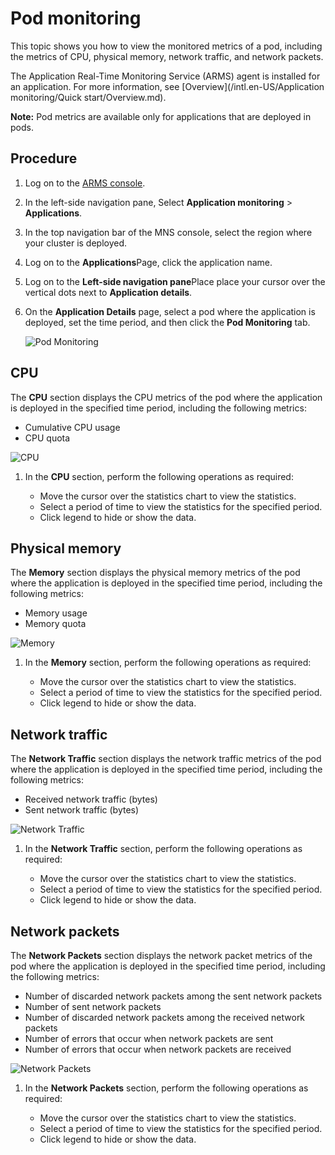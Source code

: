 # Pod monitoring

This topic shows you how to view the monitored metrics of a pod, including the metrics of CPU, physical memory, network traffic, and network packets.

The Application Real-Time Monitoring Service \(ARMS\) agent is installed for an application. For more information, see [Overview](/intl.en-US/Application monitoring/Quick start/Overview.md).

**Note:** Pod metrics are available only for applications that are deployed in pods.

## Procedure

1.  Log on to the [ARMS console](https://arms-ap-southeast-1.console.aliyun.com/#/home).

2.  In the left-side navigation pane, Select **Application monitoring** \> **Applications**.

3.  In the top navigation bar of the MNS console, select the region where your cluster is deployed.

4.  Log on to the **Applications**Page, click the application name.

5.  Log on to the **Left-side navigation pane**Place place your cursor over the vertical dots next to **Application details**.

6.  On the **Application Details** page, select a pod where the application is deployed, set the time period, and then click the **Pod Monitoring** tab.

    ![Pod Monitoring](https://static-aliyun-doc.oss-accelerate.aliyuncs.com/assets/img/en-US/4415424161/p236424.png)


## CPU

The **CPU** section displays the CPU metrics of the pod where the application is deployed in the specified time period, including the following metrics:

-   Cumulative CPU usage
-   CPU quota

![CPU](https://static-aliyun-doc.oss-accelerate.aliyuncs.com/assets/img/en-US/4415424161/p236432.png)

1.  In the **CPU** section, perform the following operations as required:

    -   Move the cursor over the statistics chart to view the statistics.
    -   Select a period of time to view the statistics for the specified period.
    -   Click legend to hide or show the data.

## Physical memory

The **Memory** section displays the physical memory metrics of the pod where the application is deployed in the specified time period, including the following metrics:

-   Memory usage
-   Memory quota

![Memory](https://static-aliyun-doc.oss-accelerate.aliyuncs.com/assets/img/en-US/4415424161/p236434.png)

1.  In the **Memory** section, perform the following operations as required:

    -   Move the cursor over the statistics chart to view the statistics.
    -   Select a period of time to view the statistics for the specified period.
    -   Click legend to hide or show the data.

## Network traffic

The **Network Traffic** section displays the network traffic metrics of the pod where the application is deployed in the specified time period, including the following metrics:

-   Received network traffic \(bytes\)
-   Sent network traffic \(bytes\)

![Network Traffic](https://static-aliyun-doc.oss-accelerate.aliyuncs.com/assets/img/en-US/4415424161/p236437.png)

1.  In the **Network Traffic** section, perform the following operations as required:

    -   Move the cursor over the statistics chart to view the statistics.
    -   Select a period of time to view the statistics for the specified period.
    -   Click legend to hide or show the data.

## Network packets

The **Network Packets** section displays the network packet metrics of the pod where the application is deployed in the specified time period, including the following metrics:

-   Number of discarded network packets among the sent network packets
-   Number of sent network packets
-   Number of discarded network packets among the received network packets
-   Number of errors that occur when network packets are sent
-   Number of errors that occur when network packets are received

![Network Packets](https://static-aliyun-doc.oss-accelerate.aliyuncs.com/assets/img/en-US/4415424161/p236441.png)

1.  In the **Network Packets** section, perform the following operations as required:

    -   Move the cursor over the statistics chart to view the statistics.
    -   Select a period of time to view the statistics for the specified period.
    -   Click legend to hide or show the data.

